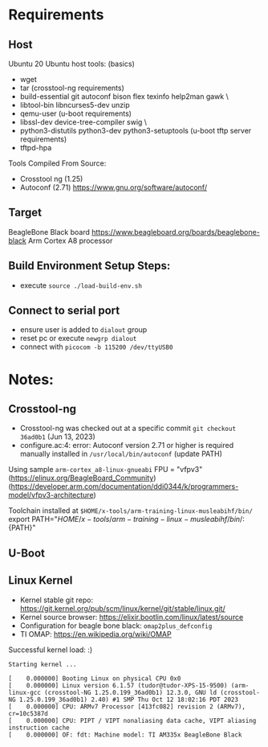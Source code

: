 # Requirements

## Host
Ubuntu 20
Ubuntu host tools:
 (basics)
- wget
- tar
 (crosstool-ng requirements)
- build-essential git autoconf bison flex texinfo help2man gawk \
- libtool-bin libncurses5-dev unzip
- qemu-user
  (u-boot requirements)
- libssl-dev device-tree-compiler swig \
- python3-distutils python3-dev python3-setuptools
  (u-boot tftp server requirements)
- tftpd-hpa


Tools Compiled From Source:
- Crosstool ng (1.25)
- Autoconf (2.71) https://www.gnu.org/software/autoconf/


## Target
BeagleBone Black board https://www.beagleboard.org/boards/beaglebone-black
Arm Cortex A8 processor


## Build Environment Setup Steps:
- execute `source ./load-build-env.sh`

## Connect to serial port
- ensure user is added to `dialout` group
- reset pc or execute `newgrp dialout`
- connect with `picocom -b 115200 /dev/ttyUSB0`

# Notes:
## Crosstool-ng
- Crosstool-ng was checked out at a specific commit `git checkout 36ad0b1` (Jun 13, 2023)
- configure.ac:4: error: Autoconf version 2.71 or higher is required
    manually installed in `/usr/local/bin/autoconf` (update PATH)

Using sample `arm-cortex_a8-linux-gnueabi`
    FPU = "vfpv3" (https://elinux.org/BeagleBoard_Community) (https://developer.arm.com/documentation/ddi0344/k/programmers-model/vfpv3-architecture)

Toolchain installed at `$HOME/x-tools/arm-training-linux-musleabihf/bin/`
export PATH="${HOME}/x-tools/arm-training-linux-musleabihf/bin/:${PATH}"

## U-Boot

## Linux Kernel
- Kernel stable git repo: https://git.kernel.org/pub/scm/linux/kernel/git/stable/linux.git/
- Kernel source browser: https://elixir.bootlin.com/linux/latest/source
- Configuration for beagle bone black: `omap2plus_defconfig`
- TI OMAP: https://en.wikipedia.org/wiki/OMAP

Successful kernel load: :)
```
Starting kernel ...

[    0.000000] Booting Linux on physical CPU 0x0
[    0.000000] Linux version 6.1.57 (tudor@tudor-XPS-15-9500) (arm-linux-gcc (crosstool-NG 1.25.0.199_36ad0b1) 12.3.0, GNU ld (crosstool-NG 1.25.0.199_36ad0b1) 2.40) #1 SMP Thu Oct 12 18:02:16 PDT 2023
[    0.000000] CPU: ARMv7 Processor [413fc082] revision 2 (ARMv7), cr=10c5387d
[    0.000000] CPU: PIPT / VIPT nonaliasing data cache, VIPT aliasing instruction cache
[    0.000000] OF: fdt: Machine model: TI AM335x BeagleBone Black
```